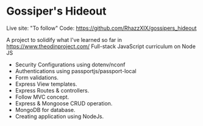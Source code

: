 # Gossiper's Hideout 

Live site: "To follow"
Code: https://github.com/RhazzXIX/gossipers_hideout

A project to solidify what I've learned so far in https://www.theodinproject.com/ Full-stack JavaScript curriculum on Node JS

- Security Configurations using dotenv/nconf
- Authentications using passportjs/passport-local
- Form validations.
- Express View templates.
- Express Routes & controllers.
- Follow MVC concept.
- Express & Mongoose CRUD operation.
- MongoDB for database.
- Creating application using NodeJs.